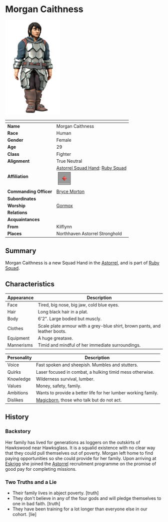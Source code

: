 # Morgan Caithness

<img src="../../images/people/morgan-caithness.png" height="300" />

| []() | |
| --- | --- |
| **Name** | Morgan Caithness |
| **Race** | Human |
| **Gender** | Female |
| **Age** | 29 |
| **Class** | Fighter |
| **Alignment** | True Neutral |
| **Affiliation** | [Astorrel Squad Hand](../civilisations/kingdom-of-astor/organisations/astorrel/ranks/2-squad-hand.md): [Ruby Squad](../civilisations/kingdom-of-astor/organisations/astorrel/squads/ruby.md)<br /><img src="../../images/ranks/astorrel-2-squad-hand.png" height="50" /> |
| **Commanding Officer** | [Bryce Morton](bryce-morton.md) |
| **Subordinates** | |
| **Worship** | [Gormox](../gods/gods/gormox.md) |
| **Relations** | |
| **Acquaintances** | |
| **From** | Kilflynn |
| **Places** | Northhaven Astorrel Stronghold |

## Summary

Morgan Caithness is a new Squad Hand in the [Astorrel](../civilisations/kingdom-of-astor/organisations/astorrel/README.md), and is part of [Ruby Squad](../civilisations/kingdom-of-astor/organisations/astorrel/squads/ruby.md).

## Characteristics

| Appearance | Description |
| --- | --- |
| Face | Tired, big nose, big jaw, cold blue eyes. |
| Hair | Long black hair in a plat. |
| Body | 6'2". Large bodied but muscly. |
| Clothes | Scale plate armour with a grey-blue shirt, brown pants, and leather boots. |
| Equipment | A huge greataxe. |
| Mannerisms | Timid and mindful of her immediate surroundings. |

| Personality | Description |
| --- | --- |
| Voice | Fast spoken and sheepish. Mumbles and stutters. |
| Quirks | Laser focused in combat, a hulking timid mess otherwise. |
| Knowledge | Wilderness survival, lumber. |
| Values | Money, safety, family. |
| Ambitions | Wants to provide a better life for her lumber working family. |
| Dislikes | [Magicborn](../civilisations/kingdom-of-astor/magicborn.md), those who talk but do not act. |

## History

### Backstory

Her family has lived for generations as loggers on the outskirts of Hawkswood near Hawksglass. It is a squalid existence with no clear way that they could pull themselves out of poverty. Morgan left home to find paying opportunities so she could provide for her family. Upon arriving at [Eskrigg](../civilisations/kingdom-of-astor/settlements/eskrigg.md) she joined the [Astorrel](../civilisations/kingdom-of-astor/organisations/astorrel/README.md) recruitment programme on the promise of good pay for completing missions.

### Two Truths and a Lie

- Their family lives in abject poverty. [truth]
- They don't believe in any of the four gods and will pledge themselves to one in bad faith. [truth]
- They have been training for a lot longer than everyone else in our cohort. [lie]
